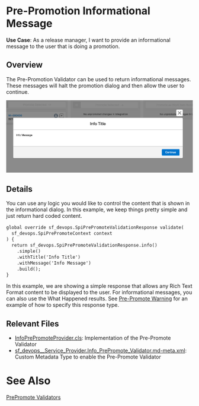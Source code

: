 # Pre-Promotion Informational Message

**Use Case**: As a release manager, I want to provide an informational message to the user that is doing a promotion.

## Overview

The Pre-Promotion Validator can be used to return informational messages. These messages will halt the promotion dialog and then allow the user to continue.

![image](../files/info.png)

## Details

You can use any logic you would like to control the content that is shown in the informational dialog. In this example, we keep things pretty simple and just return hard coded content.

```
global override sf_devops.SpiPrePromoteValidationResponse validate(
  sf_devops.SpiPrePromoteContext context
) {
  return sf_devops.SpiPrePromoteValidationResponse.info()
    .simple()
    .withTitle('Info Title')
    .withMessage('Info Message')
    .build();
}

```

In this example, we are showing a simple response that allows any Rich Text Format content to be displayed to the user. For informational messages, you can also use the What Happened results. See [Pre-Promote Warning](./PrePromoteWarning.md) for an example of how to specify this response type.

## Relevant Files

- [InfoPrePromoteProvider.cls](../../force-app/main/default/classes/prePromote/InfoPrePromoteProvider.cls): Implementation of the Pre-Promote Validator
- [sf_devops\_\_Service_Provider.Info_PrePromote_Validator.md-meta.xml](../../force-app/main/default/customMetadata/sf_devops__Service_Provider.Info_PrePromote_Validator.md-meta.xml): Custom Metadata Type to enable the Pre-Promote Validator

# See Also

[PrePromote Validators](../PrePromoteValidators.md)
